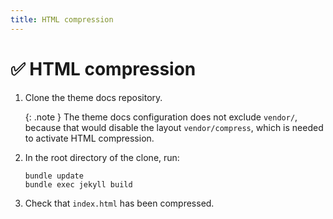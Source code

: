 ```yaml
---
title: HTML compression
---
```


# ✅ HTML compression

1.  Clone the theme docs repository.

    {: .note }
    The theme docs configuration does not exclude `vendor/`,
    because that would disable the layout `vendor/compress`,
    which is needed to activate HTML compression.

1.  In the root directory of the clone, run:

    ```shell
    bundle update
    bundle exec jekyll build
    ```

1.  Check that `index.html` has been compressed.
